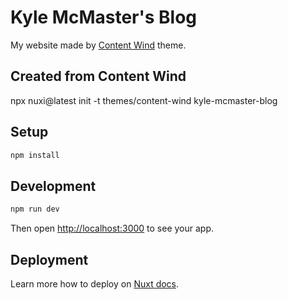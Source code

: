 # Kyle McMaster's Blog

My website made by [Content Wind](https://content-wind.nuxt.space) theme.

## Created from Content Wind

npx nuxi@latest init -t themes/content-wind kyle-mcmaster-blog

## Setup

```bash
npm install
```

## Development

```bash
npm run dev
```

Then open [http://localhost:3000](http://localhost:3000) to see your app.

## Deployment

Learn more how to deploy on [Nuxt docs](https://nuxt.com/docs/getting-started/deployment).
